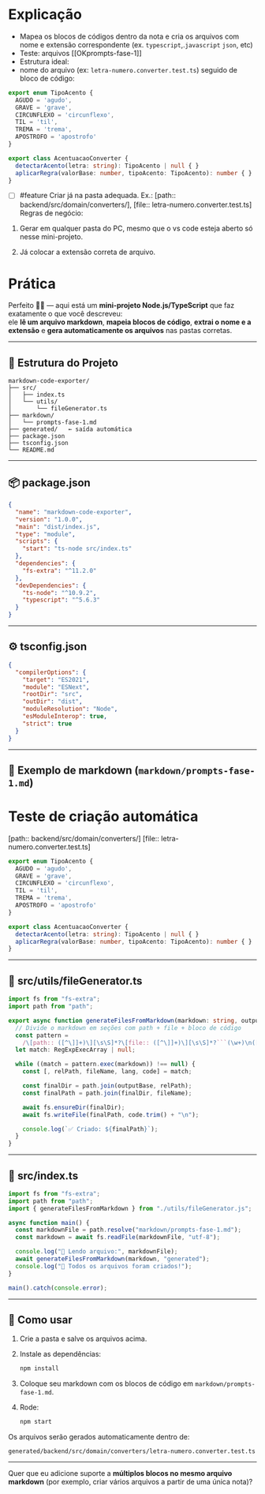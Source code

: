 # Explicação 
- Mapea os blocos de códigos dentro da nota e cria os arquivos com nome e extensão correspondente (ex. `typescript`,.`javascript` `json`, etc)
- Teste: arquivos [[OKprompts-fase-1]]
- Estrutura ideal:
- nome do arquivo (ex: `letra-numero.converter.test.ts`) seguido de bloco de código:

```typescript
export enum TipoAcento {
  AGUDO = 'agudo',
  GRAVE = 'grave',
  CIRCUNFLEXO = 'circunflexo',
  TIL = 'til',
  TREMA = 'trema',
  APOSTROFO = 'apostrofo'
}

export class AcentuacaoConverter {
  detectarAcento(letra: string): TipoAcento | null { }
  aplicarRegra(valorBase: number, tipoAcento: TipoAcento): number { }
}
```
- [ ] #feature Criar já na pasta adequada. Ex.: [path:: backend/src/domain/converters/], [file:: letra-numero.converter.test.ts]
Regras de negócio:
1. Gerar em qualquer pasta do PC, mesmo que o vs code esteja aberto só nesse mini-projeto.
    
2. Já colocar a extensão correta de arquivo.

# Prática

Perfeito 👨‍💻 — aqui está um **mini-projeto Node.js/TypeScript** que faz exatamente o que você descreveu:  
ele **lê um arquivo markdown**, **mapeia blocos de código**, **extrai o nome e a extensão** e **gera automaticamente os arquivos** nas pastas corretas.

---

## 🧩 Estrutura do Projeto

```
markdown-code-exporter/
├── src/
│   ├── index.ts
│   └── utils/
│       └── fileGenerator.ts
├── markdown/
│   └── prompts-fase-1.md
├── generated/   ← saída automática
├── package.json
├── tsconfig.json
└── README.md
```

---

## 📦 package.json

```json
{
  "name": "markdown-code-exporter",
  "version": "1.0.0",
  "main": "dist/index.js",
  "type": "module",
  "scripts": {
    "start": "ts-node src/index.ts"
  },
  "dependencies": {
    "fs-extra": "^11.2.0"
  },
  "devDependencies": {
    "ts-node": "^10.9.2",
    "typescript": "^5.6.3"
  }
}
```

---

## ⚙️ tsconfig.json

```json
{
  "compilerOptions": {
    "target": "ES2021",
    "module": "ESNext",
    "rootDir": "src",
    "outDir": "dist",
    "moduleResolution": "Node",
    "esModuleInterop": true,
    "strict": true
  }
}
```

---

## 📘 Exemplo de markdown (`markdown/prompts-fase-1.md`)


# Teste de criação automática

[path:: backend/src/domain/converters/]
[file:: letra-numero.converter.test.ts]

```typescript
export enum TipoAcento {
  AGUDO = 'agudo',
  GRAVE = 'grave',
  CIRCUNFLEXO = 'circunflexo',
  TIL = 'til',
  TREMA = 'trema',
  APOSTROFO = 'apostrofo'
}

export class AcentuacaoConverter {
  detectarAcento(letra: string): TipoAcento | null { }
  aplicarRegra(valorBase: number, tipoAcento: TipoAcento): number { }
}
````

---

## 🧠 src/utils/fileGenerator.ts

```typescript
import fs from "fs-extra";
import path from "path";

export async function generateFilesFromMarkdown(markdown: string, outputBase = "generated") {
  // Divide o markdown em seções com path + file + bloco de código
  const pattern =
    /\[path:: ([^\]]+)\][\s\S]*?\[file:: ([^\]]+)\][\s\S]*?```(\w+)\n([\s\S]*?)```/g;
  let match: RegExpExecArray | null;

  while ((match = pattern.exec(markdown)) !== null) {
    const [, relPath, fileName, lang, code] = match;

    const finalDir = path.join(outputBase, relPath);
    const finalPath = path.join(finalDir, fileName);

    await fs.ensureDir(finalDir);
    await fs.writeFile(finalPath, code.trim() + "\n");

    console.log(`✅ Criado: ${finalPath}`);
  }
}
````

---

## 🚀 src/index.ts

```typescript
import fs from "fs-extra";
import path from "path";
import { generateFilesFromMarkdown } from "./utils/fileGenerator.js";

async function main() {
  const markdownFile = path.resolve("markdown/prompts-fase-1.md");
  const markdown = await fs.readFile(markdownFile, "utf-8");

  console.log("📄 Lendo arquivo:", markdownFile);
  await generateFilesFromMarkdown(markdown, "generated");
  console.log("🎉 Todos os arquivos foram criados!");
}

main().catch(console.error);
```

---

## 🧪 Como usar

1. Crie a pasta e salve os arquivos acima.
2. Instale as dependências:
    
    ```bash
    npm install
    ```
    
3. Coloque seu markdown com os blocos de código em `markdown/prompts-fase-1.md`.
4. Rode:
    
    ```bash
    npm start
    ```
    

Os arquivos serão gerados automaticamente dentro de:

```
generated/backend/src/domain/converters/letra-numero.converter.test.ts
```

---

Quer que eu adicione suporte a **múltiplos blocos no mesmo arquivo markdown** (por exemplo, criar vários arquivos a partir de uma única nota)?